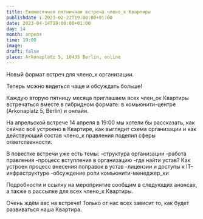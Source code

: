 ```yaml
---
title: Ежемесячная пятничная встреча члено_к Квартиры
publishdate : 2023-02-22T19:00:00+01:00
date: 2023-04-14T19:00:00+01:00
day: 14
month: апреля
time: 19:00
image: 
draft: false
place: Arkonaplatz 5, 10435 Berlin, online
---
```

Новый формат встреч для члено_к организации.

Теперь можно видеться чаще и обсуждать больше! 

Каждую вторую пятницу месяца приглашаем всех член_ок Квартиры встречаться вместе в гибридном формате: в комьюнити-центре (Arkonaplatz 5, Berlin) и онлайн.

На апрельской встрече 14 апреля в 19:00 мы хотели бы рассказать, как сейчас всё устроено в Квартире, как выглядит схема организации и как действующий состав члено_к правления поделил сферы ответственности.

В повестке встречи уже есть темы:
-структура организации
-работа правления
-процесс вступления в организацию
-где найти устав? Как устроен процесс внесения поправок в устав
-лицензии и доступы к IT-инфраструктуре
-обсуждение роли комьюнити-менеджер_ки

Подробности и ссылку на мероприятие сообщим в следующих анонсах, а также в рассылке для всех члено_к Квартиры.

Очень ждём вас на встрече! Только от нас всех зависит то, как будет развиваться наша Квартира.